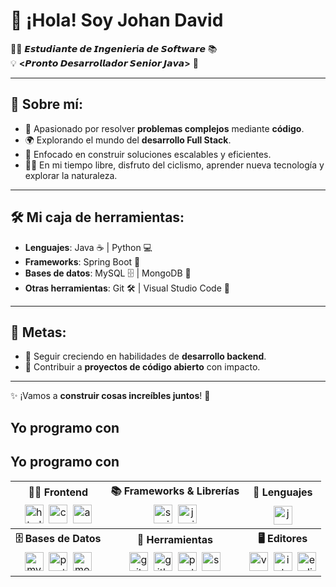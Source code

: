 # 👋 ¡Hola! Soy Johan David  

👨‍💻 **𝙀𝙨𝙩𝙪𝙙𝙞𝙖𝙣𝙩𝙚 𝙙𝙚 𝙄𝙣𝙜𝙚𝙣𝙞𝙚𝙧í𝙖 𝙙𝙚 𝙎𝙤𝙛𝙩𝙬𝙖𝙧𝙚** 📚  
💡 **<𝙋𝙧𝙤𝙣𝙩𝙤 𝘿𝙚𝙨𝙖𝙧𝙧𝙤𝙡𝙡𝙖𝙙𝙤𝙧 𝙎𝙚𝙣𝙞𝙤𝙧 𝙅𝙖𝙫𝙖>** 🚀  

---

## 🌟 **Sobre mí:**

- 🔧 Apasionado por resolver **problemas complejos** mediante **código**.  
- 🌍 Explorando el mundo del **desarrollo Full Stack**.  
- 🎯 Enfocado en construir soluciones escalables y eficientes.  
- 🚴‍♂️ En mi tiempo libre, disfruto del ciclismo, aprender nueva tecnología y explorar la naturaleza.  

---

## 🛠️ **Mi caja de herramientas:**

- **Lenguajes**: Java ☕ | Python 💻  
- **Frameworks**: Spring Boot 🌱  
- **Bases de datos**: MySQL 🗄️ | MongoDB 🍃  
- **Otras herramientas**: Git 🛠️ | Visual Studio Code 📘  

---

## 🎯 **Metas:**

- 🌱 Seguir creciendo en habilidades de **desarrollo backend**.  
- 🚀 Contribuir a **proyectos de código abierto** con impacto.  

---

✨ ¡Vamos a **construir cosas increíbles juntos**! 🚀

## Yo programo con

## Yo programo con

<table>
  <tr>
    <th align="center">👨‍💻 Frontend</th>
    <th align="center">📚 Frameworks & Librerías</th>
    <th align="center">🧠 Lenguajes</th>
  </tr>
  <tr>
    <td align="center">
      <img src="https://cdn.jsdelivr.net/gh/devicons/devicon/icons/html5/html5-original.svg" alt="html5" width="30" />&nbsp;
      <img src="https://cdn.jsdelivr.net/gh/devicons/devicon/icons/css3/css3-original.svg" alt="css3" width="30" />&nbsp;
      <img src="https://cdn.jsdelivr.net/gh/devicons/devicon/icons/angularjs/angularjs-original.svg" alt="angularjs" width="30" />
    </td>
    <td align="center">
      <img src="https://cdn.jsdelivr.net/gh/devicons/devicon/icons/spring/spring-original.svg" alt="spring" width="30" />&nbsp;
      <img src="https://cdn.jsdelivr.net/gh/devicons/devicon/icons/junit/junit-original.svg" alt="junit" width="30" />
    </td>
    <td align="center">
      <img src="https://cdn.jsdelivr.net/gh/devicons/devicon/icons/java/java-original.svg" alt="java" width="30" />
    </td>
  </tr>
  <tr>
    <th align="center">🗄️ Bases de Datos</th>
    <th align="center">🔧 Herramientas</th>
    <th align="center">🖥️ Editores</th>
  </tr>
  <tr>
    <td align="center">
      <img src="https://cdn.jsdelivr.net/gh/devicons/devicon/icons/mysql/mysql-original.svg" alt="mysql" width="30" />&nbsp;
      <img src="https://cdn.jsdelivr.net/gh/devicons/devicon/icons/postgresql/postgresql-original.svg" alt="postgresql" width="30" />&nbsp;
      <img src="https://cdn.jsdelivr.net/gh/devicons/devicon/icons/mongodb/mongodb-original.svg" alt="mongodb" width="30" />
    </td>
    <td align="center">
      <img src="https://cdn.jsdelivr.net/gh/devicons/devicon/icons/git/git-original.svg" alt="git" width="30" />&nbsp;
      <img src="https://cdn.jsdelivr.net/gh/devicons/devicon/icons/github/github-original.svg" alt="github" width="30" />&nbsp;
      <img src="https://cdn.jsdelivr.net/gh/devicons/devicon/icons/postman/postman-original.svg" alt="postman" width="30" />&nbsp;
      <img src="https://cdn.jsdelivr.net/gh/devicons/devicon/icons/swagger/swagger-original.svg" alt="swagger" width="30" />
    </td>
    <td align="center">
      <img src="https://cdn.jsdelivr.net/gh/devicons/devicon/icons/vscode/vscode-original.svg" alt="vscode" width="30" />&nbsp;
      <img src="https://cdn.jsdelivr.net/gh/devicons/devicon/icons/intellij/intellij-original.svg" alt="intellij" width="30" />&nbsp;
      <img src="https://cdn.jsdelivr.net/gh/devicons/devicon/icons/eclipse/eclipse-original.svg" alt="eclipse" width="30" />
    </td>
  </tr>
</table>










